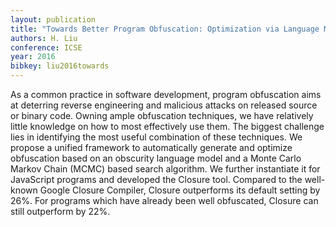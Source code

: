 ```yaml
---
layout: publication
title: "Towards Better Program Obfuscation: Optimization via Language Models"
authors: H. Liu
conference: ICSE
year: 2016
bibkey: liu2016towards
---
```

As a common practice in software development, program
obfuscation aims at deterring reverse engineering and malicious attacks on released source or binary code. Owning ample obfuscation techniques, we have relatively little
knowledge on how to most effectively use them. The biggest
challenge lies in identifying the most useful combination of
these techniques. We propose a unified framework to automatically generate and optimize obfuscation based on an
obscurity language model and a Monte Carlo Markov Chain
(MCMC) based search algorithm. We further instantiate it
for JavaScript programs and developed the Closure tool.
Compared to the well-known Google Closure Compiler, Closure outperforms its default setting by 26%. For programs
which have already been well obfuscated, Closure can still
outperform by 22%.

